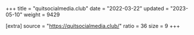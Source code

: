+++
title = "quitsocialmedia.club"
date = "2022-03-22"
updated = "2023-05-10"
weight = 9429

[extra]
source = "https://quitsocialmedia.club/"
ratio = 36
size = 9
+++
